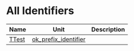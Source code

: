 # All Identifiers


| Name | Unit | Description |
|---|---|---|
| [TTest](ok_prefix_identifier.TTest.md) | [ok_prefix_identifier](ok_prefix_identifier.md) |   |
